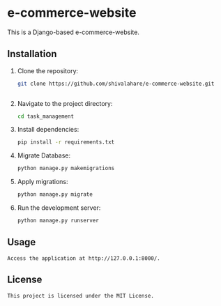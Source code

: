 # e-commerce-website

This is a Django-based e-commerce-website.

## Installation

1. Clone the repository:
   ```bash
   git clone https://github.com/shivalahare/e-commerce-website.git
    
2. Navigate to the project directory:
    ```bash
    cd task_management
3. Install dependencies:
    ```bash
    pip install -r requirements.txt
    
4. Migrate Database:
    ```bash
    python manage.py makemigrations
5. Apply migrations:
    ```bash
    python manage.py migrate
6. Run the development server:
    ```bash
    python manage.py runserver    
## Usage
    Access the application at http://127.0.0.1:8000/.

## License
    This project is licensed under the MIT License.
